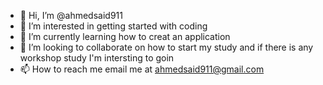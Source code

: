 - 👋 Hi, I’m @ahmedsaid911
- 👀 I’m interested in getting started with coding
- 🌱 I’m currently learning how to creat an application
- 💞️ I’m looking to collaborate on how to start my study and if there is any workshop study I'm intersting to goin
- 📫 How to reach me email me at ahmedsaid911@gmail.com

<!---
ahmedsaid911/ahmedsaid911 is a ✨ special ✨ repository because its `README.md` (this file) appears on your GitHub profile.
You can click the Preview link to take a look at your changes.
--->
